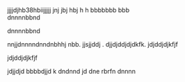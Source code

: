 jjjjdjhb38hbiijjjjj jnj jbj hbj h h bbbbbbb bbb  
dnnnnbbnd

dnnnnbbnd

nnjjdnnnndnndnbhhj nbb.
jjsjjddj .
djjdjddjdjdkfk.
jdjddjdjkfjf

jdjddjdjkfjf

jdjjdjd
bbbbdjjd k dndnnd jd dne rbrfn dnnnn
